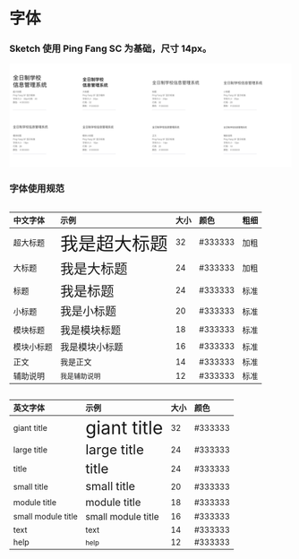 # 字体

### Sketch 使用 Ping Fang SC 为基础，尺寸 14px。

![Alt text](../../assets/img/font.jpg)

### 字体使用规范

<div style="float:left;margin-right:20px">

| 中文字体   | 示例                                               | 大小 | 颜色    | 粗细 |
| :--------- | :------------------------------------------------- | :--- | :------ | :--- |
| 超大标题   | <span style="font-size:32px">我是超大标题</span>   | 32   | #333333 | 加粗 |
| 大标题     | <span style="font-size:24px">我是大标题</span>     | 24   | #333333 | 加粗 |
| 标题       | <span style="font-size:24px">我是标题</span>       | 24   | #333333 | 标准 |
| 小标题     | <span style="font-size:20px">我是小标题</span>     | 20   | #333333 | 标准 |
| 模块标题   | <span style="font-size:18px">我是模块标题</span>   | 18   | #333333 | 标准 |
| 模块小标题 | <span style="font-size:16px">我是模块小标题</span> | 16   | #333333 | 标准 |
| 正文       | <span style="font-size:14px">我是正文</span>       | 14   | #333333 | 标准 |
| 辅助说明   | <span style="font-size:12px">我是辅助说明</span>   | 12   | #333333 | 标准 |

</div>
<div style="float:left">

| 英文字体           | 示例                                                   | 大小 | 颜色    |
| :----------------- | :----------------------------------------------------- | :--- | :------ |
| giant title        | <span style="font-size:32px">giant title</span>        | 32   | #333333 | 加粗 |
| large title        | <span style="font-size:24px">large title</span>        | 24   | #333333 | 加粗 |
| title              | <span style="font-size:24px">title</span>              | 24   | #333333 | 标准 |
| small title        | <span style="font-size:20px">small title</span>        | 20   | #333333 | 标准 |
| module title       | <span style="font-size:18px">module title</span>       | 18   | #333333 | 标准 |
| small module title | <span style="font-size:16px">small module title</span> | 16   | #333333 | 标准 |
| text               | <span style="font-size:14px">text</span>               | 14   | #333333 | 标准 |
| help               | <span style="font-size:12px">help</span>               | 12   | #333333 | 标准 |

</div>
